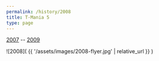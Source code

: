 ```yaml
---
permalink: /history/2008
title: T-Mania 5
type: page
---
```


[2007](/history/2007) -- [2009](/history/2009)

![2008]( {{ '/assets/images/2008-flyer.jpg' | relative_url }} )


